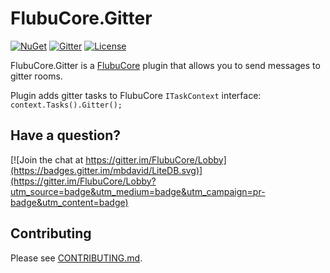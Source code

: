 # FlubuCore.Gitter

[![NuGet](https://img.shields.io/nuget/v/FlubuCore.Gitter.svg)](https://www.nuget.org/packages/FlubuCore.Gitter/)
[![Gitter](https://img.shields.io/gitter/room/FlubuCore/Lobby.svg)](https://gitter.im/FlubuCore/Lobby?utm_source=badge&utm_medium=badge&utm_campaign=pr-badge&utm_content=badge)
[![License](https://img.shields.io/github/license/flubu-core/flubuCore.CakePlugin.svg)](https://github.com/flubu-core/FlubuCore.Gitter/blob/master/LICENSE)

FlubuCore.Gitter is a [FlubuCore](https://github.com/flubu-core/flubu.core) plugin that allows you to send messages to gitter rooms.

Plugin adds gitter tasks to FlubuCore ``` ITaskContext ``` interface:  ``` context.Tasks().Gitter(); ```
 
 ## Have a question?

 [![Join the chat at https://gitter.im/FlubuCore/Lobby](https://badges.gitter.im/mbdavid/LiteDB.svg)](https://gitter.im/FlubuCore/Lobby?utm_source=badge&utm_medium=badge&utm_campaign=pr-badge&utm_content=badge)

## Contributing

Please see [CONTRIBUTING.md](https://github.com/flubu-core/flubu.core/blob/master/CONTRIBUTING.md).

